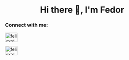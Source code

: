 
<h1 align="center">Hi there 👋, I'm Fedor</h1>

<h3 align="left">Connect with me:</h3>
<p align="left">

<a href="https://www.linkedin.com/in/felixxtd/" target="blank"><img align="center" src="https://raw.githubusercontent.com/rahuldkjain/github-profile-readme-generator/master/src/images/icons/Social/linked-in-alt.svg" alt="felixxtd" height="30" width="40" /></a>

<a href="https://t.me/felixxtd" target="blank"><img align="center" src="![image](https://user-images.githubusercontent.com/70074892/192116101-7bb4f607-e7e2-4a9e-b6a4-909bdc676ab1.png)" alt="felixxtd" height="30" width="40" /></a>
</p>

<!--
**FelixTisov/FelixTisov** is a ✨ _special_ ✨ repository because its `README.md` (this file) appears on your GitHub profile.

Here are some ideas to get you started:

- 🔭 I’m currently working on ...
- 🌱 I’m currently learning ...
- 👯 I’m looking to collaborate on ...
- 🤔 I’m looking for help with ...
- 💬 Ask me about ...
- 📫 How to reach me: ...
- 😄 Pronouns: ...
- ⚡ Fun fact: ...
-->
